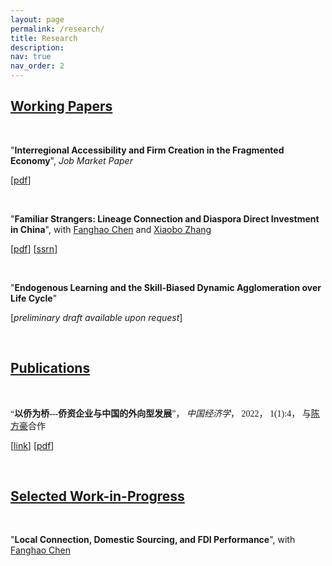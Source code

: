 ```yaml
---
layout: page
permalink: /research/
title: Research
description: 
nav: true
nav_order: 2
---
```




## <u>Working Papers</u>

<p>&nbsp;</p>

"**Interregional Accessibility and Firm Creation in the Fragmented Economy**", *Job Market Paper* 

[<a href="{{ site.url }}/assets/pdf/jmp.pdf" target="_blank">pdf</a>]


<p>&nbsp;</p>

"**Familiar Strangers: Lineage Connection and Diaspora Direct Investment in China**", with [Fanghao Chen](https://fanghaochen.github.io/homepage/) and [Xiaobo Zhang](https://en.gsm.pku.edu.cn/conjsxq.jsp?urltype=tree.TreeTempUrl&wbtreeid=1099&user_id=x.zhang) 

[<a href="{{ site.url }}/assets/pdf/ddi.pdf" target="_blank">pdf</a>] [[ssrn](https://papers.ssrn.com/sol3/papers.cfm?abstract_id=4004159)]

<p>&nbsp;</p>

"**Endogenous Learning and the Skill-Biased Dynamic Agglomeration over Life Cycle**"

[*preliminary draft available upon request*]


<p>&nbsp;</p>

## <u>Publications</u>

<p>&nbsp;</p>

<a style="font-family: Microsoft Yahei">“**以侨为桥---侨资企业与中国的外向型发展**”， *中国经济学*， 2022， 1(1):4， 与[陈方豪](https://fanghaochen.github.io/homepage/)合作</a>

[[link](https://www.jcejournal.com.cn/CN/abstract/abstract3.shtml)] [<a href="{{ site.url }}/assets/pdf/ddi_c.pdf" target="_blank">pdf</a>]

 
<p>&nbsp;</p>


## <u>Selected Work-in-Progress</u>

<p>&nbsp;</p>

"**Local Connection, Domestic Sourcing, and FDI Performance**", with [Fanghao Chen](https://fanghaochen.github.io/homepage/)




